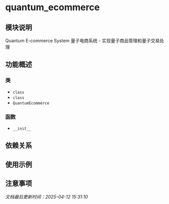 # quantum_ecommerce

## 模块说明
Quantum E-commerce System
量子电商系统 - 实现量子商品管理和量子交易处理

## 功能概述

### 类

- `class`
- `class`
- `QuantumEcommerce`

### 函数

- `__init__`

## 依赖关系

## 使用示例

## 注意事项

*文档最后更新时间：2025-04-12 15:31:10*